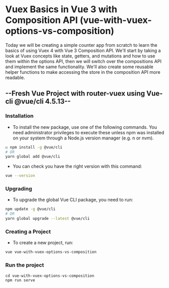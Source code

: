 # Vuex Basics in Vue 3 with Composition API  (vue-with-vuex-options-vs-composition)
Today we will be creating a simple counter app from scratch to learn the basics of using Vuex 4 with Vue 3 Composition API. We'll start by taking a look at Vuex concepts like state, getters, and mutations and how to use them within the options API, then we will switch over the compositions API and implement the same functionality. We'll also create some reusable helper functions to make accessing the store in the composition API more readable.

## --Fresh Vue Project with router-vuex using Vue-cli @vue/cli 4.5.13--
### Installation
- To install the new package, use one of the following commands. You need administrator privileges to execute these unless npm was installed on your system through a Node.js version manager (e.g. n or nvm).
```sh
☑ npm install -g @vue/cli
# OR
yarn global add @vue/cli
```
- You can check you have the right version with this command:
```sh
vue --version
```
### Upgrading
- To upgrade the global Vue CLI package, you need to run:
```sh
npm update -g @vue/cli
# OR
yarn global upgrade --latest @vue/cli
```
### Creating a Project
- To create a new project, run:
```sh
vue vue-with-vuex-options-vs-composition
```
### Run the project
```
cd vue-with-vuex-options-vs-composition
npm run serve
```
